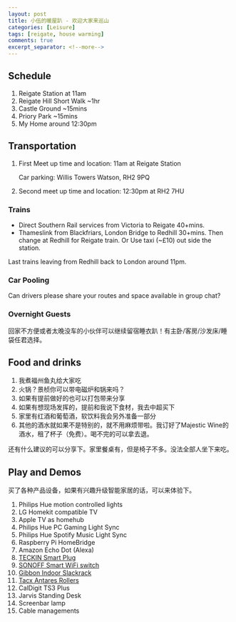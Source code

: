 ```yaml
---
layout: post
title: 小伍的暖屋趴 - 欢迎大家来巡山
categories: [Leisure]
tags: [reigate, house warming]
comments: true
excerpt_separator: <!--more-->
---
```


## Schedule

1. Reigate Station at 11am
1. Reigate Hill Short Walk ~1hr
1. Castle Ground ~15mins
1. Priory Park ~15mins
1. My Home around 12:30pm

## Transportation

1. First Meet up time and location: 11am at Reigate Station

   Car parking: Willis Towers Watson, RH2 9PQ
1. Second meet up time and location: 12:30pm at RH2 7HU

### Trains
* Direct Southern Rail services from Victoria to Reigate 40+mins.
* Thameslink from Blackfriars, London Bridge to Redhill 30+mins. 
Then change at Redhill for Reigate train. Or Use taxi (~£10) out side the station. 

Last trains leaving from Redhill back to London around 11pm.

### Car Pooling

Can drivers please share your routes and space available in group chat?

### Overnight Guests

回家不方便或者太晚没车的小伙伴可以继续留宿睡衣趴！有主卧/客房/沙发床/睡袋任君选择。

## Food and drinks

1. 我煮福州鱼丸给大家吃
1. 火锅？景桢你可以带电磁炉和锅来吗？
1. 如果有提前做好的也可以打包带来分享
1. 如果有想现场发挥的，提前和我说下食材，我去中超买下
1. 家里有红酒和葡萄酒，软饮料我会另外准备一部分
1. 其他的酒水就如果不是特别的，就不用麻烦带啦。我订好了Majestic Wine的酒水，租了杯子（免费）。喝不完的可以拿去退。

还有什么建议的可以分享下。家里餐桌有，但是椅子不多。没法全部人坐下来吃。

## Play and Demos

买了各种产品设备，如果有兴趣升级智能家居的话，可以来体验下。

1. Philips Hue motion controlled lights
1. LG Homekit compatible TV
1. Apple TV as homehub
1. Philips Hue PC Gaming Light Sync
1. Philips Hue Spotify Music Light Sync
1. Raspberry Pi HomeBridge
1. Amazon Echo Dot (Alexa)
1. [TECKIN Smart Plug](https://www.amazon.co.uk/dp/B07VWBVMP7/ref=cm_sw_em_r_mt_dp_U_LgRxEbSERC4E9)
1. [SONOFF Smart WiFi switch](https://www.amazon.co.uk/dp/B079CL1B5D/ref=cm_sw_em_r_mt_dp_U_HbRxEb2Z4MJR4)
1. [Gibbon Indoor Slackrack](https://youtu.be/BAJkkZm_j5k)
1. [Tacx Antares Rollers](https://www.evanscycles.com/tacx-antares-rollers-00104200)
1. CalDigit TS3 Plus
1. Jarvis Standing Desk
1. Screenbar lamp
1. Cable managements
